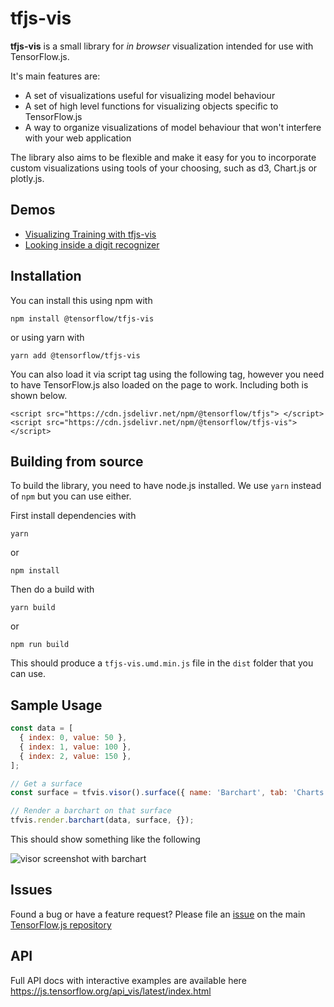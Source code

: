 # tfjs-vis

__tfjs-vis__ is a small library for _in browser_ visualization intended for use
with TensorFlow.js.

It's main features are:

* A set of visualizations useful for visualizing model behaviour
* A set of high level functions for visualizing objects specific to TensorFlow.js
* A way to organize visualizations of model behaviour that won't interfere with your web application

The library also aims to be flexible and make it easy for you to incorporate
custom visualizations using tools of your choosing, such as d3, Chart.js or plotly.js.

## Demos

- [Visualizing Training with tfjs-vis](https://storage.googleapis.com/tfjs-vis/mnist/dist/index.html)
- [Looking inside a digit recognizer](https://storage.googleapis.com/tfjs-vis/mnist_internals/dist/index.html)

## Installation

You can install this using npm with

```
npm install @tensorflow/tfjs-vis
```

or using yarn with

```
yarn add @tensorflow/tfjs-vis
```

You can also load it via script tag using the following tag, however you need
to have TensorFlow.js also loaded on the page to work. Including both is shown
below.

```
<script src="https://cdn.jsdelivr.net/npm/@tensorflow/tfjs"> </script>
<script src="https://cdn.jsdelivr.net/npm/@tensorflow/tfjs-vis"></script>
```


## Building from source

To build the library, you need to have node.js installed. We use `yarn`
instead of `npm` but you can use either.

First install dependencies with

```
yarn
```

or

```
npm install
```

Then do a build with

```
yarn build
```

or

```
npm run build
```

This should produce a `tfjs-vis.umd.min.js` file in the `dist` folder that you can
use.

## Sample Usage

```js
const data = [
  { index: 0, value: 50 },
  { index: 1, value: 100 },
  { index: 2, value: 150 },
];

// Get a surface
const surface = tfvis.visor().surface({ name: 'Barchart', tab: 'Charts' });

// Render a barchart on that surface
tfvis.render.barchart(data, surface, {});
```

This should show something like the following

![visor screenshot with barchart](./docs/visor-usage.png)

## Issues

Found a bug or have a feature request? Please file an [issue](https://github.com/tensorflow/tfjs/issues/new) on the main [TensorFlow.js repository](https://github.com/tensorflow/tfjs/issues)

## API

Full API docs with interactive examples are available here https://js.tensorflow.org/api_vis/latest/index.html

